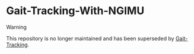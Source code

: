# Gait-Tracking-With-NGIMU

> [!WARNING]  
> This repository is no longer maintained and has been superseded by [Gait-Tracking](https://github.com/xioTechnologies/Gait-Tracking).
